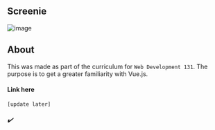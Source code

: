 ## Screenie
![image](https://user-images.githubusercontent.com/53918109/80842929-7fad3800-8bc8-11ea-973d-0611c6977bc4.png)
## About
This was made as part of the curriculum for `Web Development 131`.
The purpose is to get a greater familiarity with Vue.js.

#### Link here
```
[update later]
```


###### ✔️
